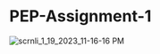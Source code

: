 # PEP-Assignment-1
![scrnli_1_19_2023_11-16-16 PM](https://user-images.githubusercontent.com/122390244/213523180-e4db56b0-a46e-4e89-afe6-38ecb523a50a.gif)
